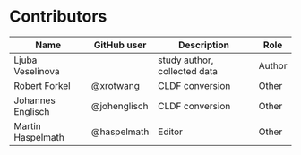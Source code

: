 # Contributors

Name | GitHub user | Description | Role
--- | --- | --- | ---
Ljuba Veselinova | | study author, collected data | Author
Robert Forkel | @xrotwang | CLDF conversion | Other
Johannes Englisch | @johenglisch | CLDF conversion | Other
Martin Haspelmath | @haspelmath | Editor | Other

